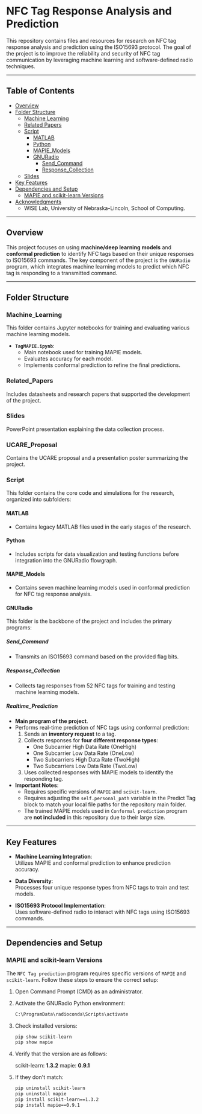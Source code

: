 # NFC Tag Response Analysis and Prediction

This repository contains files and resources for research on NFC tag response analysis and prediction using the ISO15693 protocol. The goal of the project is to improve the reliability and security of NFC tag communication by leveraging machine learning and software-defined radio techniques.

---

## Table of Contents

- [Overview](#overview)
- [Folder Structure](#folder-structure)
  - [Machine Learning](#machine_learning)
  - [Related Papers](#related_papers)
  - [Script](#script)
    - [MATLAB](#matlab)
    - [Python](#python)
    - [MAPIE_Models](#mapie_models)
    - [GNURadio](#gnuradio)
      - [Send_Command](#send_command)
      - [Response_Collection](#response_collection)
  - [Slides](#slides)
- [Key Features](#key_features)
- [Dependencies and Setup](#dependencies-and-setup)
  - [MAPIE and scikit-learn Versions](#mapie-and-scikit-learn-versions)
- [Acknowledgments](#acknowledgments)
  - WISE Lab, University of Nebraska-Lincoln, School of Computing.

---

## Overview

This project focuses on using **machine/deep learning models** and **conformal prediction** to identify NFC tags based on their unique responses to ISO15693 commands. The key component of the project is the `GNURadio` program, which integrates machine learning models to predict which NFC tag is responding to a transmitted command.

---

## Folder Structure

### Machine_Learning

This folder contains Jupyter notebooks for training and evaluating various machine learning models.  
- **`TagMAPIE.ipynb`**:  
  - Main notebook used for training MAPIE models.  
  - Evaluates accuracy for each model.  
  - Implements conformal prediction to refine the final predictions.

### Related_Papers

Includes datasheets and research papers that supported the development of the project.

### Slides

PowerPoint presentation explaining the data collection process.

### UCARE_Proposal

Contains the UCARE proposal and a presentation poster summarizing the project.

### Script

This folder contains the core code and simulations for the research, organized into subfolders:

#### MATLAB

- Contains legacy MATLAB files used in the early stages of the research.

#### Python

- Includes scripts for data visualization and testing functions before integration into the GNURadio flowgraph.

#### MAPIE_Models

- Contains seven machine learning models used in conformal prediction for NFC tag response analysis.

#### GNURadio

This folder is the backbone of the project and includes the primary programs:

##### Send_Command

- Transmits an ISO15693 command based on the provided flag bits.

##### Response_Collection

- Collects tag responses from 52 NFC tags for training and testing machine learning models.

##### Realtime_Prediction

- **Main program of the project**.
- Performs real-time prediction of NFC tags using conformal prediction:
  1. Sends an **inventory request** to a tag.
  2. Collects responses for **four different response types**:
     - One Subcarrier High Data Rate (OneHigh)
     - One Subcarrier Low Data Rate (OneLow)
     - Two Subcarriers High Data Rate (TwoHigh)
     - Two Subcarriers Low Data Rate (TwoLow)
  3. Uses collected responses with MAPIE models to identify the responding tag.
- **Important Notes**:
  - Requires specific versions of `MAPIE` and `scikit-learn`.
  - Requires adjusting the `self.personal_path` variable in the Predict Tag block to match your local file paths for the repository main folder.
  - The trained MAPIE models used in `Conformal prediction` program are **not included** in this repository due to their large size. 
---

## Key Features

- **Machine Learning Integration**:  
  Utilizes MAPIE and conformal prediction to enhance prediction accuracy.

- **Data Diversity**:  
  Processes four unique response types from NFC tags to train and test models.


- **ISO15693 Protocol Implementation**:  
  Uses software-defined radio to interact with NFC tags using ISO15693 commands.

---

## Dependencies and Setup

### MAPIE and scikit-learn Versions

The `NFC Tag prediction` program requires specific versions of `MAPIE` and `scikit-learn`. Follow these steps to ensure the correct setup:

1. Open Command Prompt (CMD) as an administrator.
2. Activate the GNURadio Python environment:
   ```bash
   C:\ProgramData\radioconda\Scripts\activate
3. Check installed versions:
    ```bash
    pip show scikit-learn
    pip show mapie
4. Verify that the version are as follows:
    
    scikit-learn: __1.3.2__
    mapie: __0.9.1__
5. If they don't match:
    ```bash
    pip uninstall scikit-learn
    pip uninstall mapie
    pip install scikit-learn==1.3.2
    pip install mapie==0.9.1
